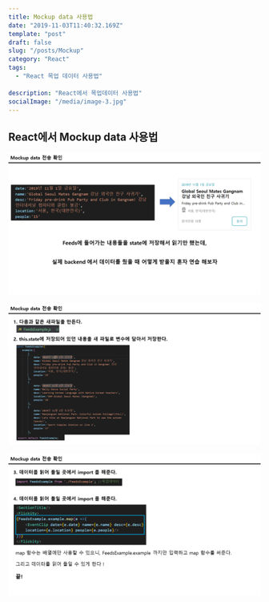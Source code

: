 ```yaml
---
title: Mockup data 사용법
date: "2019-11-03T11:40:32.169Z"
template: "post"
draft: false
slug: "/posts/Mockup"
category: "React"
tags:
  - "React 목업 데이터 사용법"

description: "React에서 목업데이터 사용법"
socialImage: "/media/image-3.jpg"
---
```



## React에서 Mockup data 사용법
​![](/media/Etc/Mockup/Mockup1.PNG)




​![](/media/Etc/Mockup/Mockup2.PNG)





​![](/media/Etc/Mockup/Mockup3.PNG)